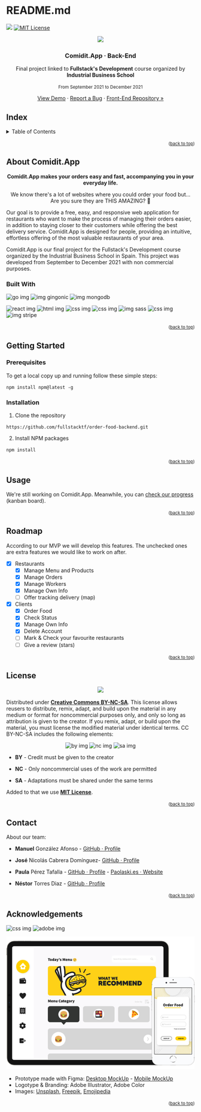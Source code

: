 # README.md

<a href="https://github.com/fullstacktf/order-food-backend/issues"><img src="https://img.shields.io/github/issues/fullstacktf/order-food-backend?color=blue&amp;style=for-the-badge"/></a> <a href="./LICENSE.md"><img src="https://camo.githubusercontent.com/111148992d0253f8d5e36b62087d48a9eabb1d7244b2b7316214f47d5c9a8781/68747470733a2f2f696d672e736869656c64732e696f2f6769746875622f6c6963656e73652f6f74686e65696c647265772f426573742d524541444d452d54656d706c6174652e7376673f7374796c653d666f722d7468652d6261646765" alt="MIT License" data-canonical-src="https://img.shields.io/github/license/othneildrew/Best-README-Template.svg?style=for-the-badge" style="max-width: 100%;"></a>

<p align="center"><img src="https://emojipedia-us.s3.dualstack.us-west-1.amazonaws.com/thumbs/120/apple/285/hamburger_1f354.png"></p>

<h3 align="center">Comidit.App · Back-End</h3>

<p align="center">Final project linked to <strong>Fullstack's Development</strong> course organized by <strong>Industrial Business School</strong></p>

<p align="center"><small>From September 2021 to December 2021</small></p>

<p align="center"><a href="#">View Demo</a> · <a href="https://github.com/fullstacktf/order-food-backend/issues">Report a Bug</a> · <a href="https://github.com/fullstacktf/order-food-frontend">Front-End Repository »</a></p>

## Index

<details>
<summary>Table of Contents</summary>
<ol>
    <li><a href="#about-comidit.app">About Comidit.App</a>
        <ul>
        <li><a href="#built-with">Built With</a></li>
        </ul>
    </li>
    <li>
        <a href="#getting-started">Getting Started</a>
        <ul>
            <li><a href="#prerequisites">Prerequisites</a></li>
            <li><a href="#installation">Installation</a></li>
        </ul>
    </li>
    <li><a href="#usage">Usage</a></li>
    <li><a href="#roadmap">Roadmap</a></li>
    <li><a href="#license">License</a></li>
    <li><a href="#contact">Contact</a></li>
    <li><a href="#acknowledgements">Acknowledgments</a></li>
</ol>
</details>

<small><p align="right">(<a href="#top">back to top</a>)</p></small>

## About Comidit.App

<p align="center"><strong>Comidit.App makes your orders easy and fast, accompanying you in your everyday life.</strong></p>

<p align="center">We know there's a lot of websites where you could order your food but... Are you sure they are THIS AMAZING? 💛 </p>

Our goal is to provide a free, easy, and responsive web application for restaurants who want to make the process of managing their orders easier, in addition to staying closer to their customers while offering the best delivery service. Comidit.App is designed for people, providing an intuitive, effortless offering of the most valuable restaurants of your area.

Comidit.App is our final project for the Fullstack's Development course organized by the Industrial Business School in Spain. This project was developed from September to December 2021 with non commercial purposes.


### Built With

![go img](https://img.shields.io/twitter/url?color=cyan&label=golang&logo=go&logoColor=white&style=for-the-badge&url=https%3A%2F%2Fgithub.com%2Ffullstacktf%2Forder-food-backend) ![img gingonic](https://img.shields.io/twitter/url?color=lightcyan&label=gingonic&logo=go&logoColor=white&style=for-the-badge&url=https%3A%2F%2Fgithub.com%2Ffullstacktf%2Forder-food-backend) ![img mongodb](https://img.shields.io/twitter/url?color=light&label=mongodb&logo=mongodb&logoColor=white&style=for-the-badge&url=https%3A%2F%2Fgithub.com%2Ffullstacktf%2Forder-food-backend)

![react img](https://img.shields.io/twitter/url?color=deepskyblue&label=react.js&logo=react&logoColor=white&style=for-the-badge&url=https%3A%2F%2Fgithub.com%2Ffullstacktf%2Forder-food-backend) ![html img](https://img.shields.io/twitter/url?color=orange&label=HTML&logo=html5&logoColor=white&style=for-the-badge&url=https%3A%2F%2Fgithub.com%2Ffullstacktf%2Forder-food-backend) ![css img](https://img.shields.io/twitter/url?color=blue&label=CSS&logo=css3&logoColor=white&style=for-the-badge&url=https%3A%2F%2Fgithub.com%2Ffullstacktf%2Forder-food-backend) ![css img](https://img.shields.io/twitter/url?color=dodgerblue&label=typescript&logo=typescript&logoColor=white&style=for-the-badge&url=https%3A%2F%2Fgithub.com%2Ffullstacktf%2Forder-food-backend) ![img sass](https://img.shields.io/twitter/url?color=hotpink&label=sass&logo=sass&logoColor=white&style=for-the-badge&url=https%3A%2F%2Fgithub.com%2Ffullstacktf%2Forder-food-backend) ![css img](https://img.shields.io/twitter/url?color=darkturquoise&label=tailwind&logo=tailwindcss&logoColor=white&style=for-the-badge&url=https%3A%2F%2Fgithub.com%2Ffullstacktf%2Forder-food-backend)
![img stripe](https://img.shields.io/twitter/url?color=blueviolet&label=stripe&logo=stripe&logoColor=white&style=for-the-badge&url=https%3A%2F%2Fgithub.com%2Ffullstacktf%2Forder-food-backend)

<small><p align="right">(<a href="#top">back to top</a>)</p></small>

## Getting Started

### Prerequisites

To get a local copy up and running follow these simple steps:

``` npm
npm install npm@latest -g
```

### Installation

1. Clone the repository

``` npm
https://github.com/fullstacktf/order-food-backend.git
```

2. Install NPM packages

``` npm
npm install
```

<small><p align="right">(<a href="#top">back to top</a>)</p></small>

## Usage

We're still working on Comidit.App.  Meanwhile, you can [check our progress](https://github.com/fullstacktf/order-food-backend/projects/1) (kanban board).

<small><p align="right">(<a href="#top">back to top</a>)</p></small>

## Roadmap

According to our MVP we will develop this features. The unchecked ones are extra features we would like to work on after.

- [x] Restaurants
  - [x] Manage Menu and Products
  - [x] Manage Orders
  - [x] Manage Workers
  - [x] Manage Own Info
  - [ ] Offer tracking delivery (map)
- [x] Clients
  - [x] Order Food
  - [x] Check Status
  - [x] Manage Own Info
  - [x] Delete Account
  - [ ] Mark & Check your favourite restaurants
  - [ ] Give a review (stars)

<small><p align="right">(<a href="#top">back to top</a>)</p></small>

## License

<p align="center"><img src="https://i.creativecommons.org/l/by-nc-sa/3.0/88x31.png"/></p>

Distributed under <a href="https://creativecommons.org/licenses/by-nc-sa/4.0/">**Creative Commons BY-NC-SA**</a>. This license allows reusers to distribute, remix, adapt, and build upon the material in any medium or  format for noncommercial purposes only, and only so long as attribution  is given to the creator. If you remix, adapt, or build upon the  material, you must license the modified material under identical terms. CC BY-NC-SA includes the following elements:

<p align="center"><img alt="by img" src="https://mirrors.creativecommons.org/presskit/icons/by.png"/> <img alt="nc img" src="https://mirrors.creativecommons.org/presskit/icons/nc.png"/> <img alt="sa img" src="https://mirrors.creativecommons.org/presskit/icons/sa.png"/></p>

- **BY** - Credit must be given to the creator
- **NC** - Only noncommercial uses of the work are permitted

- **SA** - Adaptations must be shared under the same terms

Added to that we use [**MIT License**](LICENSE.md).

<small><p align="right">(<a href="#top">back to top</a>)</p></small>

## Contact

About our team:

- **Manuel** González Afonso - [GitHub · Profile](https://github.com/ManuYuzu)

- **José** Nicolás Cabrera Domínguez- [GitHub · Profile](https://github.com/jncabdom)

- **Paula** Pérez Tafalla -  [GitHub · Profile](https://github.com/paolaski) - [Paolaski.es · Website](https://www.paolaski.es/)

- **Néstor** Torres Diaz - [GitHub · Profile](https://github.com/dtote)

<small><p align="right">(<a href="#top">back to top</a>)</p></small>

## Acknowledgements

![css img](https://img.shields.io/twitter/url?color=lavender&label=figma&logo=figma&logoColor=white&style=for-the-badge&url=https%3A%2F%2Fgithub.com%2Ffullstacktf%2Forder-food-backend) ![adobe img](https://img.shields.io/twitter/url?color=gold&label=illustrator&logo=adobeillustrator&logoColor=white&style=for-the-badge&url=https%3A%2F%2Fgithub.com%2Ffullstacktf%2Forder-food-backend)

<p align="center"><img src="/_images/prototype.png"/></p>

- Prototype made with Figma: [Desktop MockUp](https://www.figma.com/proto/aHNeGVsCf51rHtUjCpC9O4/Order-Food---Curso-Fullstack-EOI-2021-team-library?node-id=314%3A5&starting-point-node-id=314%3A5) - [Mobile MockUp](https://www.figma.com/proto/aHNeGVsCf51rHtUjCpC9O4/Order-Food---Curso-Fullstack-EOI-2021-team-library?node-id=430%3A21&starting-point-node-id=430%3A21)
- Logotype & Branding: Adobe Illustrator, Adobe Color
- Images: [Unsplash](https://unsplash.com/), [Freepik](https://www.freepik.es/home), [Emojipedia](https://emojipedia.org/)

<small><p align="right">(<a href="#top">back to top</a>)</p></small>
